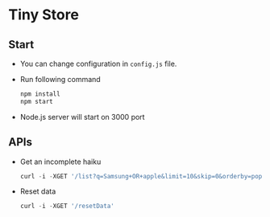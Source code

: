 # Tiny Store

## Start

- You can change configuration in `config.js` file.
- Run following command

    ```sh
    npm install
    npm start
    ```

- Node.js server will start on 3000 port

## APIs

- Get an incomplete haiku

    ```js
    curl -i -XGET '/list?q=Samsung+OR+apple&limit=10&skip=0&orderby=popularity&order=desc'
    ```

- Reset data

    ```js
    curl -i -XGET '/resetData'
    ```
